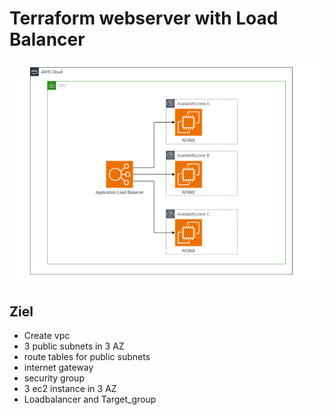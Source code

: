 # Terraform webserver with Load Balancer

![](./assets/ec2-nginx-LB-terraform.png)

## Ziel 

- Create vpc
- 3 public subnets in 3 AZ
- route tables for public subnets
- internet  gateway
- security group
- 3 ec2 instance in 3 AZ
- Loadbalancer and Target_group